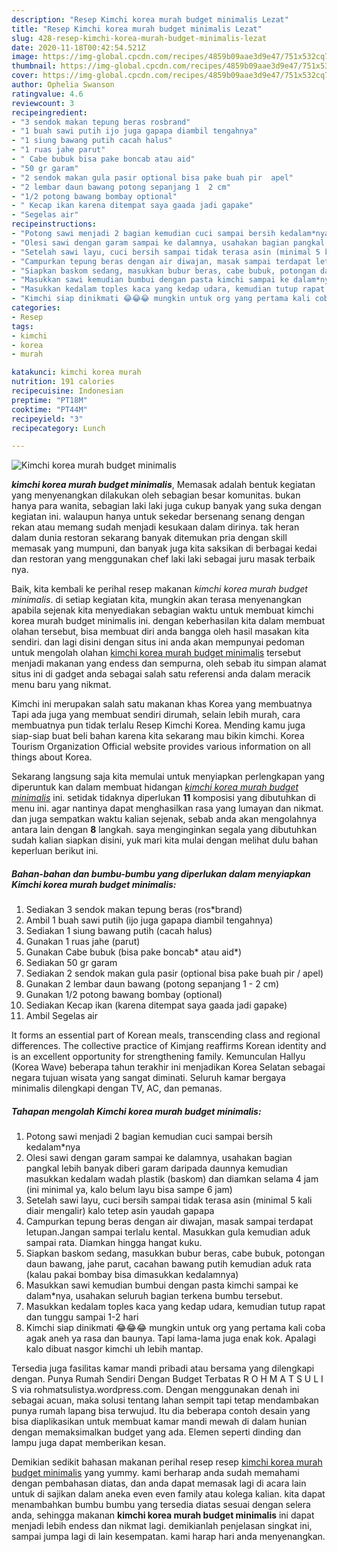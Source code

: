 ```yaml
---
description: "Resep Kimchi korea murah budget minimalis Lezat"
title: "Resep Kimchi korea murah budget minimalis Lezat"
slug: 428-resep-kimchi-korea-murah-budget-minimalis-lezat
date: 2020-11-18T00:42:54.521Z
image: https://img-global.cpcdn.com/recipes/4859b09aae3d9e47/751x532cq70/kimchi-korea-murah-budget-minimalis-foto-resep-utama.jpg
thumbnail: https://img-global.cpcdn.com/recipes/4859b09aae3d9e47/751x532cq70/kimchi-korea-murah-budget-minimalis-foto-resep-utama.jpg
cover: https://img-global.cpcdn.com/recipes/4859b09aae3d9e47/751x532cq70/kimchi-korea-murah-budget-minimalis-foto-resep-utama.jpg
author: Ophelia Swanson
ratingvalue: 4.6
reviewcount: 3
recipeingredient:
- "3 sendok makan tepung beras rosbrand"
- "1 buah sawi putih ijo juga gapapa diambil tengahnya"
- "1 siung bawang putih cacah halus"
- "1 ruas jahe parut"
- " Cabe bubuk bisa pake boncab atau aid"
- "50 gr garam"
- "2 sendok makan gula pasir optional bisa pake buah pir  apel"
- "2 lembar daun bawang potong sepanjang 1  2 cm"
- "1/2 potong bawang bombay optional"
- " Kecap ikan karena ditempat saya gaada jadi gapake"
- "Segelas air"
recipeinstructions:
- "Potong sawi menjadi 2 bagian kemudian cuci sampai bersih kedalam*nya"
- "Olesi sawi dengan garam sampai ke dalamnya, usahakan bagian pangkal lebih banyak diberi garam daripada daunnya kemudian masukkan kedalam wadah plastik (baskom) dan diamkan selama 4 jam (ini minimal ya, kalo belum layu bisa sampe 6 jam)"
- "Setelah sawi layu, cuci bersih sampai tidak terasa asin (minimal 5 kali diair mengalir) kalo tetep asin yaudah gapapa"
- "Campurkan tepung beras dengan air diwajan, masak sampai terdapat letupan.Jangan sampai terlalu kental. Masukkan gula kemudian aduk sampai rata. Diamkan hingga hangat kuku."
- "Siapkan baskom sedang, masukkan bubur beras, cabe bubuk, potongan daun bawang, jahe parut, cacahan bawang putih kemudian aduk rata (kalau pakai bombay bisa dimasukkan kedalamnya)"
- "Masukkan sawi kemudian bumbui dengan pasta kimchi sampai ke dalam*nya, usahakan seluruh bagian terkena bumbu tersebut."
- "Masukkan kedalam toples kaca yang kedap udara, kemudian tutup rapat dan tunggu sampai 1-2 hari"
- "Kimchi siap dinikmati 😂😂😂 mungkin untuk org yang pertama kali coba agak aneh ya rasa dan baunya. Tapi lama-lama juga enak kok. Apalagi kalo dibuat nasgor kimchi uh lebih mantap."
categories:
- Resep
tags:
- kimchi
- korea
- murah

katakunci: kimchi korea murah 
nutrition: 191 calories
recipecuisine: Indonesian
preptime: "PT18M"
cooktime: "PT44M"
recipeyield: "3"
recipecategory: Lunch

---
```



![Kimchi korea murah budget minimalis](https://img-global.cpcdn.com/recipes/4859b09aae3d9e47/751x532cq70/kimchi-korea-murah-budget-minimalis-foto-resep-utama.jpg)

<b><i>kimchi korea murah budget minimalis</i></b>, Memasak adalah bentuk kegiatan yang menyenangkan dilakukan oleh sebagian besar komunitas. bukan hanya para wanita, sebagian laki laki juga cukup banyak yang suka dengan kegiatan ini. walaupun hanya untuk sekedar bersenang senang dengan rekan atau memang sudah menjadi kesukaan dalam dirinya. tak heran dalam dunia restoran sekarang banyak ditemukan pria dengan skill memasak yang mumpuni, dan banyak juga kita saksikan di berbagai kedai dan restoran yang menggunakan chef laki laki sebagai juru masak terbaik nya.

Baik, kita kembali ke perihal resep makanan <i>kimchi korea murah budget minimalis</i>. di setiap kegiatan kita, mungkin akan terasa menyenangkan apabila sejenak kita menyediakan sebagian waktu untuk membuat kimchi korea murah budget minimalis ini. dengan keberhasilan kita dalam membuat olahan tersebut, bisa membuat diri anda bangga oleh hasil masakan kita sendiri. dan lagi disini dengan situs ini anda akan mempunyai pedoman untuk mengolah olahan <u>kimchi korea murah budget minimalis</u> tersebut menjadi makanan yang endess dan sempurna, oleh sebab itu simpan alamat situs ini di gadget anda sebagai salah satu referensi anda dalam meracik menu baru yang nikmat.

Kimchi ini merupakan salah satu makanan khas Korea yang membuatnya Tapi ada juga yang membuat sendiri dirumah, selain lebih murah, cara membuatnya pun tidak terlalu Resep Kimchi Korea. Mending kamu juga siap-siap buat beli bahan karena kita sekarang mau bikin kimchi. Korea Tourism Organization Official website provides various information on all things about Korea.


Sekarang langsung saja kita memulai untuk menyiapkan perlengkapan yang diperuntuk kan dalam membuat hidangan <u><i>kimchi korea murah budget minimalis</i></u> ini. setidak tidaknya diperlukan <b>11</b> komposisi yang dibutuhkan di menu ini. agar nantinya dapat menghasilkan rasa yang lumayan dan nikmat. dan juga sempatkan waktu kalian sejenak, sebab anda akan mengolahnya antara lain dengan <b>8</b> langkah. saya menginginkan segala yang dibutuhkan sudah kalian siapkan disini, yuk mari kita mulai dengan melihat dulu bahan keperluan berikut ini.

<!--inarticleads1-->

##### Bahan-bahan dan bumbu-bumbu yang diperlukan dalam menyiapkan Kimchi korea murah budget minimalis:

1. Sediakan 3 sendok makan tepung beras (ros*brand)
1. Ambil 1 buah sawi putih (ijo juga gapapa diambil tengahnya)
1. Sediakan 1 siung bawang putih (cacah halus)
1. Gunakan 1 ruas jahe (parut)
1. Gunakan  Cabe bubuk (bisa pake boncab* atau aid*)
1. Sediakan 50 gr garam
1. Sediakan 2 sendok makan gula pasir (optional bisa pake buah pir / apel)
1. Gunakan 2 lembar daun bawang (potong sepanjang 1 - 2 cm)
1. Gunakan 1/2 potong bawang bombay (optional)
1. Sediakan  Kecap ikan (karena ditempat saya gaada jadi gapake)
1. Ambil Segelas air


It forms an essential part of Korean meals, transcending class and regional differences. The collective practice of Kimjang reaffirms Korean identity and is an excellent opportunity for strengthening family. Kemunculan Hallyu (Korea Wave) beberapa tahun terakhir ini menjadikan Korea Selatan sebagai negara tujuan wisata yang sangat diminati. Seluruh kamar bergaya minimalis dilengkapi dengan TV, AC, dan pemanas. 

<!--inarticleads2-->

##### Tahapan mengolah Kimchi korea murah budget minimalis:

1. Potong sawi menjadi 2 bagian kemudian cuci sampai bersih kedalam*nya
1. Olesi sawi dengan garam sampai ke dalamnya, usahakan bagian pangkal lebih banyak diberi garam daripada daunnya kemudian masukkan kedalam wadah plastik (baskom) dan diamkan selama 4 jam (ini minimal ya, kalo belum layu bisa sampe 6 jam)
1. Setelah sawi layu, cuci bersih sampai tidak terasa asin (minimal 5 kali diair mengalir) kalo tetep asin yaudah gapapa
1. Campurkan tepung beras dengan air diwajan, masak sampai terdapat letupan.Jangan sampai terlalu kental. Masukkan gula kemudian aduk sampai rata. Diamkan hingga hangat kuku.
1. Siapkan baskom sedang, masukkan bubur beras, cabe bubuk, potongan daun bawang, jahe parut, cacahan bawang putih kemudian aduk rata (kalau pakai bombay bisa dimasukkan kedalamnya)
1. Masukkan sawi kemudian bumbui dengan pasta kimchi sampai ke dalam*nya, usahakan seluruh bagian terkena bumbu tersebut.
1. Masukkan kedalam toples kaca yang kedap udara, kemudian tutup rapat dan tunggu sampai 1-2 hari
1. Kimchi siap dinikmati 😂😂😂 mungkin untuk org yang pertama kali coba agak aneh ya rasa dan baunya. Tapi lama-lama juga enak kok. Apalagi kalo dibuat nasgor kimchi uh lebih mantap.


Tersedia juga fasilitas kamar mandi pribadi atau bersama yang dilengkapi dengan. Punya Rumah Sendiri Dengan Budget Terbatas R O H M A T S U L I S via rohmatsulistya.wordpress.com. Dengan menggunakan denah ini sebagai acuan, maka solusi tentang lahan sempit tapi tetap mendambakan punya rumah lapang bisa terwujud. Itu dia beberapa contoh desain yang bisa diaplikasikan untuk membuat kamar mandi mewah di dalam hunian dengan memaksimalkan budget yang ada. Elemen seperti dinding dan lampu juga dapat memberikan kesan. 

Demikian sedikit bahasan makanan perihal resep resep <u>kimchi korea murah budget minimalis</u> yang yummy. kami berharap anda sudah memahami dengan pembahasan diatas, dan anda dapat memasak lagi di acara lain untuk di sajikan dalam aneka even even family atau kolega kalian. kita dapat menambahkan bumbu bumbu yang tersedia diatas sesuai dengan selera anda, sehingga makanan <b>kimchi korea murah budget minimalis</b> ini dapat menjadi lebih endess dan nikmat lagi. demikianlah penjelasan singkat ini, sampai jumpa lagi di lain kesempatan. kami harap hari anda menyenangkan.
